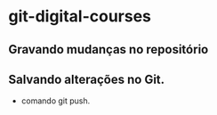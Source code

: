 # git-digital-courses

## Gravando mudanças no repositório

## Salvando alterações no Git.
* comando git push.
